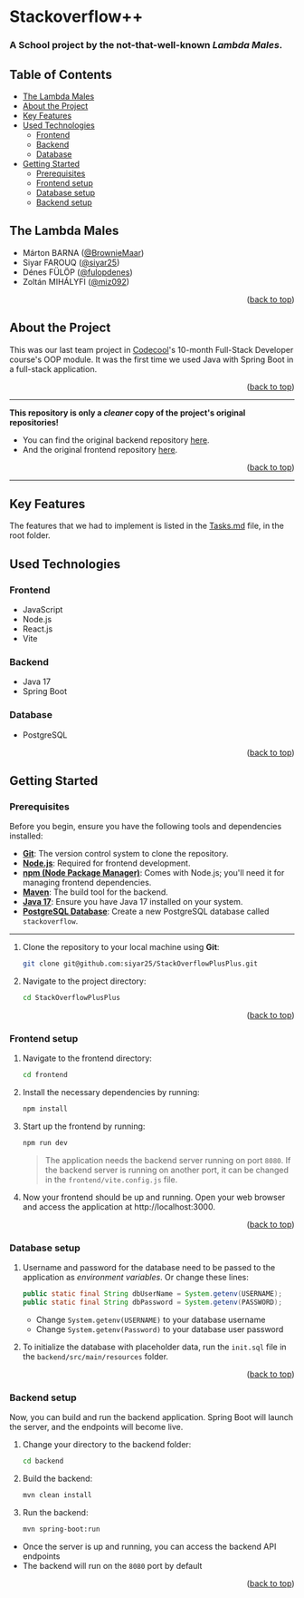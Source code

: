 # Stackoverflow++

### A School project by the not-that-well-known _Lambda Males_.

## Table of Contents

- [The Lambda Males](#the-lambda-males)
- [About the Project](#about-the-project)
- [Key Features](#key-features)
- [Used Technologies](#used-technologies)
    - [Frontend](#frontend)
    - [Backend](#backend)
    - [Database](#database)
- [Getting Started](#getting-started)
    - [Prerequisites](#prerequisites)
    - [Frontend setup](#frontend-setup)
    - [Database setup](#database-setup)
    - [Backend setup](#backend-setup)

## The Lambda Males

- Márton BARNA ([@BrownieMaar](https://github.com/BrownieMaar))
- Siyar FAROUQ ([@siyar25](https://github.com/siyar25))
- Dénes FÜLÖP ([@fulopdenes](https://github.com/fulopdenes))
- Zoltán MIHÁLYFI ([@miz092](https://github.com/miz092))

<p align="right">(<a href="#table-of-contents">back to top</a>)</p>

## About the Project

This was our last team project in [Codecool](https://codecool.com/)'s 10-month Full-Stack Developer course's OOP module. It was the first time we used Java with Spring Boot in a full-stack application.

<p align="right">(<a href="#table-of-contents">back to top</a>)</p>

---

**This repository is only a _cleaner_ copy of the project's original repositories!**

- You can find the original backend repository [here](https://github.com/BrownieMaar/stackoverflow-tw-Lambda).
- And the original frontend repository [here](https://github.com/BrownieMaar/stackoverflow-frontend).

<p align="right">(<a href="#table-of-contents">back to top</a>)</p>

---

## Key Features

The features that we had to implement is listed in the [Tasks.md](Tasks.md) file, in the root folder.

## Used Technologies

### Frontend

- JavaScript
- Node.js
- React.js
- Vite

### Backend

- Java 17
- Spring Boot

### Database

- PostgreSQL

<p align="right">(<a href="#table-of-contents">back to top</a>)</p>

## Getting Started

### Prerequisites

Before you begin, ensure you have the following tools and dependencies installed:

- **[Git](https://git-scm.com/)**: The version control system to clone the repository.
- **[Node.js](https://nodejs.org/)**: Required for frontend development.
- **[npm (Node Package Manager)](https://www.npmjs.com/)**: Comes with Node.js; you'll need it for managing frontend dependencies.
- **[Maven](https://maven.apache.org/)**: The build tool for the backend.
- **[Java 17](https://www.oracle.com/java/technologies/javase-jdk17-downloads.html)**: Ensure you have Java 17 installed on your system.
- **[PostgreSQL Database](https://www.postgresql.org/)**: Create a new PostgreSQL database called `stackoverflow`.

---

1. Clone the repository to your local machine using **Git**:

   ```bash
   git clone git@github.com:siyar25/StackOverflowPlusPlus.git
   ```

2. Navigate to the project directory:
   ```bash
   cd StackOverflowPlusPlus
   ```

<p align="right">(<a href="#table-of-contents">back to top</a>)</p>

### Frontend setup

1. Navigate to the frontend directory:

   ```bash
   cd frontend
   ```

2. Install the necessary dependencies by running:

   ```bash
   npm install
   ```

3. Start up the frontend by running:

   ```bash
   npm run dev
   ```

   > The application needs the backend server running on port `8080`. If the backend server is running on another port, it can be changed in the `frontend/vite.config.js` file.

4. Now your frontend should be up and running. Open your web browser and access the application at http://localhost:3000.

<p align="right">(<a href="#table-of-contents">back to top</a>)</p>

### Database setup

1. Username and password for the database need to be passed to the application as _environment variables_. Or change these lines:

   ```java
   public static final String dbUserName = System.getenv(USERNAME);
   public static final String dbPassword = System.getenv(PASSWORD);
   ```

   - Change `System.getenv(USERNAME)` to your database username
   - Change `System.getenv(Password)` to your database user password

2. To initialize the database with placeholder data, run the `init.sql` file in the `backend/src/main/resources` folder.

<p align="right">(<a href="#table-of-contents">back to top</a>)</p>

### Backend setup

Now, you can build and run the backend application. Spring Boot will launch the server, and the endpoints will become live.

1. Change your directory to the backend folder:

   ```bash
   cd backend
   ```

2. Build the backend:

   ```bash
   mvn clean install
   ```

3. Run the backend:
   ```bash
   mvn spring-boot:run
   ```

- Once the server is up and running, you can access the backend API endpoints
- The backend will run on the `8080` port by default

<p align="right">(<a href="#table-of-contents">back to top</a>)</p>
